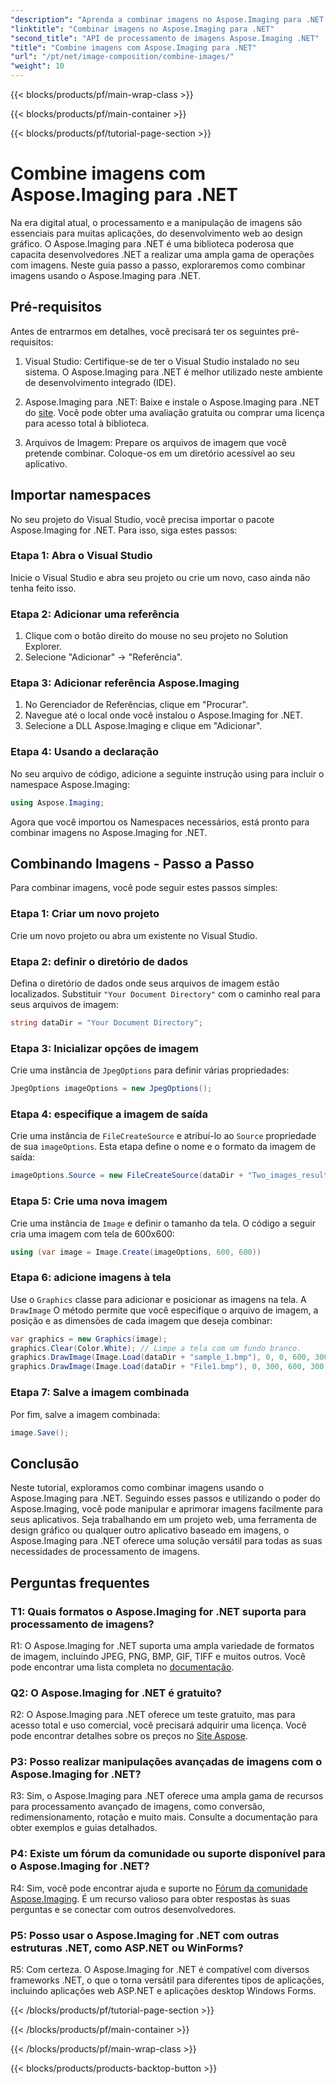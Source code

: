 ```yaml
---
"description": "Aprenda a combinar imagens no Aspose.Imaging para .NET. Um guia passo a passo para um processamento de imagens avançado."
"linktitle": "Combinar imagens no Aspose.Imaging para .NET"
"second_title": "API de processamento de imagens Aspose.Imaging .NET"
"title": "Combine imagens com Aspose.Imaging para .NET"
"url": "/pt/net/image-composition/combine-images/"
"weight": 10
---
```


{{< blocks/products/pf/main-wrap-class >}}

{{< blocks/products/pf/main-container >}}

{{< blocks/products/pf/tutorial-page-section >}}

# Combine imagens com Aspose.Imaging para .NET

Na era digital atual, o processamento e a manipulação de imagens são essenciais para muitas aplicações, do desenvolvimento web ao design gráfico. O Aspose.Imaging para .NET é uma biblioteca poderosa que capacita desenvolvedores .NET a realizar uma ampla gama de operações com imagens. Neste guia passo a passo, exploraremos como combinar imagens usando o Aspose.Imaging para .NET. 

## Pré-requisitos

Antes de entrarmos em detalhes, você precisará ter os seguintes pré-requisitos:

1. Visual Studio: Certifique-se de ter o Visual Studio instalado no seu sistema. O Aspose.Imaging para .NET é melhor utilizado neste ambiente de desenvolvimento integrado (IDE).

2. Aspose.Imaging para .NET: Baixe e instale o Aspose.Imaging para .NET do [site](https://releases.aspose.com/imaging/net/). Você pode obter uma avaliação gratuita ou comprar uma licença para acesso total à biblioteca.

3. Arquivos de Imagem: Prepare os arquivos de imagem que você pretende combinar. Coloque-os em um diretório acessível ao seu aplicativo.

## Importar namespaces

No seu projeto do Visual Studio, você precisa importar o pacote Aspose.Imaging for .NET. Para isso, siga estes passos:

### Etapa 1: Abra o Visual Studio

Inicie o Visual Studio e abra seu projeto ou crie um novo, caso ainda não tenha feito isso.

### Etapa 2: Adicionar uma referência

1. Clique com o botão direito do mouse no seu projeto no Solution Explorer.
2. Selecione "Adicionar" -> "Referência".

### Etapa 3: Adicionar referência Aspose.Imaging

1. No Gerenciador de Referências, clique em "Procurar".
2. Navegue até o local onde você instalou o Aspose.Imaging for .NET.
3. Selecione a DLL Aspose.Imaging e clique em "Adicionar".

### Etapa 4: Usando a declaração

No seu arquivo de código, adicione a seguinte instrução using para incluir o namespace Aspose.Imaging:

```csharp
using Aspose.Imaging;
```

Agora que você importou os Namespaces necessários, está pronto para combinar imagens no Aspose.Imaging for .NET.

## Combinando Imagens - Passo a Passo

Para combinar imagens, você pode seguir estes passos simples:

### Etapa 1: Criar um novo projeto

Crie um novo projeto ou abra um existente no Visual Studio.

### Etapa 2: definir o diretório de dados

Defina o diretório de dados onde seus arquivos de imagem estão localizados. Substituir `"Your Document Directory"` com o caminho real para seus arquivos de imagem:

```csharp
string dataDir = "Your Document Directory";
```

### Etapa 3: Inicializar opções de imagem

Crie uma instância de `JpegOptions` para definir várias propriedades:

```csharp
JpegOptions imageOptions = new JpegOptions();
```

### Etapa 4: especifique a imagem de saída

Crie uma instância de `FileCreateSource` e atribuí-lo ao `Source` propriedade de sua `imageOptions`. Esta etapa define o nome e o formato da imagem de saída:

```csharp
imageOptions.Source = new FileCreateSource(dataDir + "Two_images_result_out.bmp", false);
```

### Etapa 5: Crie uma nova imagem

Crie uma instância de `Image` e definir o tamanho da tela. O código a seguir cria uma imagem com tela de 600x600:

```csharp
using (var image = Image.Create(imageOptions, 600, 600))
```

### Etapa 6: adicione imagens à tela

Use o `Graphics` classe para adicionar e posicionar as imagens na tela. A `DrawImage` O método permite que você especifique o arquivo de imagem, a posição e as dimensões de cada imagem que deseja combinar:

```csharp
var graphics = new Graphics(image);
graphics.Clear(Color.White); // Limpe a tela com um fundo branco.
graphics.DrawImage(Image.Load(dataDir + "sample_1.bmp"), 0, 0, 600, 300); // Primeira imagem.
graphics.DrawImage(Image.Load(dataDir + "File1.bmp"), 0, 300, 600, 300);    // Segunda imagem.
```

### Etapa 7: Salve a imagem combinada

Por fim, salve a imagem combinada:

```csharp
image.Save();
```

## Conclusão

Neste tutorial, exploramos como combinar imagens usando o Aspose.Imaging para .NET. Seguindo esses passos e utilizando o poder do Aspose.Imaging, você pode manipular e aprimorar imagens facilmente para seus aplicativos. Seja trabalhando em um projeto web, uma ferramenta de design gráfico ou qualquer outro aplicativo baseado em imagens, o Aspose.Imaging para .NET oferece uma solução versátil para todas as suas necessidades de processamento de imagens.

## Perguntas frequentes

### T1: Quais formatos o Aspose.Imaging for .NET suporta para processamento de imagens?

R1: O Aspose.Imaging for .NET suporta uma ampla variedade de formatos de imagem, incluindo JPEG, PNG, BMP, GIF, TIFF e muitos outros. Você pode encontrar uma lista completa no [documentação](https://reference.aspose.com/imaging/net/).

### Q2: O Aspose.Imaging for .NET é gratuito?

R2: O Aspose.Imaging para .NET oferece um teste gratuito, mas para acesso total e uso comercial, você precisará adquirir uma licença. Você pode encontrar detalhes sobre os preços no [Site Aspose](https://purchase.aspose.com/buy).

### P3: Posso realizar manipulações avançadas de imagens com o Aspose.Imaging for .NET?

R3: Sim, o Aspose.Imaging para .NET oferece uma ampla gama de recursos para processamento avançado de imagens, como conversão, redimensionamento, rotação e muito mais. Consulte a documentação para obter exemplos e guias detalhados.

### P4: Existe um fórum da comunidade ou suporte disponível para o Aspose.Imaging for .NET?

R4: Sim, você pode encontrar ajuda e suporte no [Fórum da comunidade Aspose.Imaging](https://forum.aspose.com/). É um recurso valioso para obter respostas às suas perguntas e se conectar com outros desenvolvedores.

### P5: Posso usar o Aspose.Imaging for .NET com outras estruturas .NET, como ASP.NET ou WinForms?

R5: Com certeza. O Aspose.Imaging for .NET é compatível com diversos frameworks .NET, o que o torna versátil para diferentes tipos de aplicações, incluindo aplicações web ASP.NET e aplicações desktop Windows Forms.

{{< /blocks/products/pf/tutorial-page-section >}}

{{< /blocks/products/pf/main-container >}}

{{< /blocks/products/pf/main-wrap-class >}}

{{< blocks/products/products-backtop-button >}}
